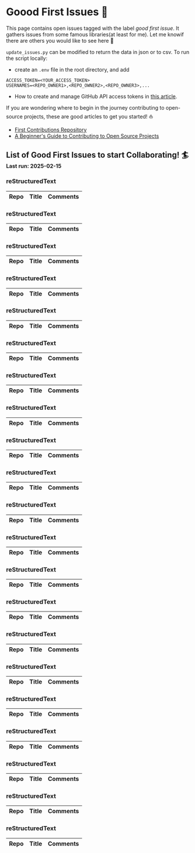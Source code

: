 # Goood First Issues :palm_tree:

This page contains open issues tagged with the label *good first issue*. It gathers issues from some famous libraries(at least for me).
Let me knowif there are others you would like to see here :pizza:

`update_issues.py` can  be modified to  return the data in json or to csv. 
To run the script locally:
* create an `.env` file in the root directory, and add
```
ACCESS_TOKEN=<YOUR_ACCESS_TOKEN>
USERNAMES=<REPO_OWNER1>,<REPO_OWNER2>,<REPO_OWNER3>,...
```
* How to create and  manage GitHub API access tokens in [this article](https://docs.github.com/en/authentication/keeping-your-account-and-data-secure/managing-your-personal-access-tokens).


If you are wondering where to begin in the  journey contributing to open-source projects, these are good articles to get you started! :sailboat:

* [First Contributions Repository](https://github.com/firstcontributions/first-contributions)
* [A Beginner's Guide to Contributing to Open Source Projects](https://blog.ossph.org/a-beginners-guide-to-contributing-to-open-source-projects/)

## List of Good First Issues to start Collaborating! :surfer: <sub><sub>Last run: 2025-02-15</sub></sub>

### reStructuredText

| Repo | Title | Comments |
| --- | --- | --- |


### reStructuredText

| Repo | Title | Comments |
| --- | --- | --- |


### reStructuredText

| Repo | Title | Comments |
| --- | --- | --- |


### reStructuredText

| Repo | Title | Comments |
| --- | --- | --- |


### reStructuredText

| Repo | Title | Comments |
| --- | --- | --- |


### reStructuredText

| Repo | Title | Comments |
| --- | --- | --- |


### reStructuredText

| Repo | Title | Comments |
| --- | --- | --- |


### reStructuredText

| Repo | Title | Comments |
| --- | --- | --- |


### reStructuredText

| Repo | Title | Comments |
| --- | --- | --- |


### reStructuredText

| Repo | Title | Comments |
| --- | --- | --- |


### reStructuredText

| Repo | Title | Comments |
| --- | --- | --- |


### reStructuredText

| Repo | Title | Comments |
| --- | --- | --- |


### reStructuredText

| Repo | Title | Comments |
| --- | --- | --- |


### reStructuredText

| Repo | Title | Comments |
| --- | --- | --- |


### reStructuredText

| Repo | Title | Comments |
| --- | --- | --- |


### reStructuredText

| Repo | Title | Comments |
| --- | --- | --- |


### reStructuredText

| Repo | Title | Comments |
| --- | --- | --- |


### reStructuredText

| Repo | Title | Comments |
| --- | --- | --- |


### reStructuredText

| Repo | Title | Comments |
| --- | --- | --- |


### reStructuredText

| Repo | Title | Comments |
| --- | --- | --- |


### reStructuredText

| Repo | Title | Comments |
| --- | --- | --- |


